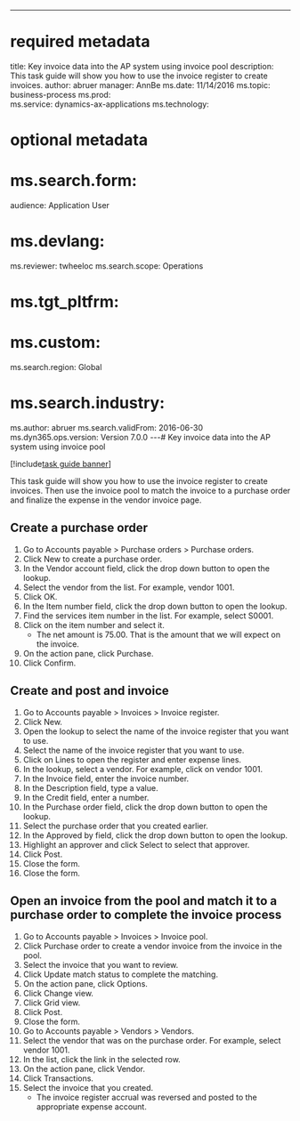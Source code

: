 --- 
# required metadata 
 
title: Key invoice data into the AP system using invoice pool
description: This task guide will show you how to use the invoice register to create invoices. 
author: abruer
manager: AnnBe 
ms.date: 11/14/2016
ms.topic: business-process 
ms.prod:  
ms.service: dynamics-ax-applications 
ms.technology:  
 
# optional metadata 
 
# ms.search.form:   
audience: Application User 
# ms.devlang:  
ms.reviewer: twheeloc
ms.search.scope: Operations 
# ms.tgt_pltfrm:  
# ms.custom:  
ms.search.region: Global
# ms.search.industry: 
ms.author: abruer
ms.search.validFrom: 2016-06-30 
ms.dyn365.ops.version: Version 7.0.0 
---# Key invoice data into the AP system using invoice pool

[!include[task guide banner](../../includes/task-guide-banner.md)]

This task guide will show you how to use the invoice register to create invoices.  Then use the invoice pool to match the invoice to a purchase order and finalize the expense in the vendor invoice page.


## Create a purchase order
1. Go to Accounts payable > Purchase orders > Purchase orders.
2. Click New to create a purchase order.
3. In the Vendor account field, click the drop down button to open the lookup.
4. Select the vendor from the list. For example, vendor 1001.
5. Click OK.
6. In the Item number field, click the drop down button to open the lookup.
7. Find the services item number in the list. For example, select S0001.
8. Click on the item number and select it.
    * The net amount is 75.00.  That is the amount that we will expect on the invoice.  
9. On the action pane, click Purchase.
10. Click Confirm.

## Create and post and invoice
1. Go to Accounts payable > Invoices > Invoice register.
2. Click New.
3. Open the lookup to select the name of the invoice register that you want to use.
4. Select the name of the invoice register that you want to use.
5. Click on Lines to open the register and enter expense lines.
6. In the lookup, select a vendor. For example, click on vendor 1001.
7. In the Invoice field, enter the invoice number.
8. In the Description field, type a value.
9. In the Credit field, enter a number.
10. In the Purchase order field, click the drop down button to open the lookup.
11. Select the purchase order that you created earlier.
12. In the Approved by field, click the drop down button to open the lookup.
13. Highlight an approver and click Select to select that approver.
14. Click Post.
15. Close the form.
16. Close the form.

## Open an invoice from the pool and match it to a purchase order to complete the invoice process
1. Go to Accounts payable > Invoices > Invoice pool.
2. Click Purchase order to create a vendor invoice from the invoice in the pool.
3. Select the invoice that you want to review.
4. Click Update match status to complete the matching.
5. On the action pane, click Options.
6. Click Change view.
7. Click Grid view.
8. Click Post.
9. Close the form.
10. Go to Accounts payable > Vendors > Vendors.
11. Select the vendor that was on the purchase order. For example, select vendor 1001.
12. In the list, click the link in the selected row.
13. On the action pane, click Vendor.
14. Click Transactions.
15. Select the invoice that you created.
    * The invoice register accrual was reversed and posted to the appropriate expense account.  

